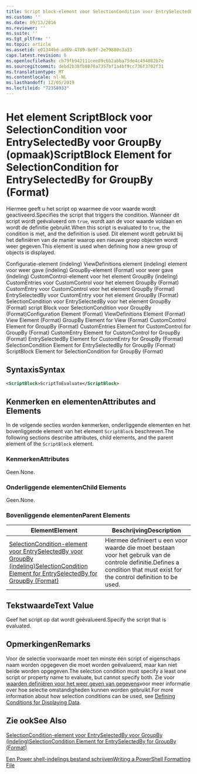 ```yaml
---
title: Script block-element voor SelectionCondition voor EntrySelectedBy voor GroupBy (indeling) | Microsoft Docs
ms.custom: ''
ms.date: 09/13/2016
ms.reviewer: ''
ms.suite: ''
ms.tgt_pltfrm: ''
ms.topic: article
ms.assetid: e01344bd-ad69-4789-8e9f-2e79880c3a33
caps.latest.revision: 6
ms.openlocfilehash: cb79fb942111cee89c6b2abba75de4c494082b7e
ms.sourcegitcommit: debd2b38fb8070a7357bf1a4bf9cc736f3702f31
ms.translationtype: MT
ms.contentlocale: nl-NL
ms.lasthandoff: 12/05/2019
ms.locfileid: "72358933"
---
```

# <a name="scriptblock-element-for-selectioncondition-for-entryselectedby-for-groupby-format"></a><span data-ttu-id="88879-102">Het element ScriptBlock voor SelectionCondition voor EntrySelectedBy voor GroupBy (opmaak)</span><span class="sxs-lookup"><span data-stu-id="88879-102">ScriptBlock Element for SelectionCondition for EntrySelectedBy for GroupBy (Format)</span></span>

<span data-ttu-id="88879-103">Hiermee geeft u het script op waarmee de voor waarde wordt geactiveerd.</span><span class="sxs-lookup"><span data-stu-id="88879-103">Specifies the script that triggers the condition.</span></span> <span data-ttu-id="88879-104">Wanneer dit script wordt geëvalueerd om `true`, wordt aan de voor waarde voldaan en wordt de definitie gebruikt.</span><span class="sxs-lookup"><span data-stu-id="88879-104">When this script is evaluated to `true`, the condition is met, and the definition is used.</span></span> <span data-ttu-id="88879-105">Dit element wordt gebruikt bij het definiëren van de manier waarop een nieuwe groep objecten wordt weer gegeven.</span><span class="sxs-lookup"><span data-stu-id="88879-105">This element is used when defining how a new group of objects is displayed.</span></span>

<span data-ttu-id="88879-106">Configuratie-element (indeling) ViewDefinitions element (indeling) element voor weer gave (indeling) GroupBy-element (Format) voor weer gave (indeling) CustomControl-element voor het element GroupBy (indeling) CustomEntries voor CustomControl voor het element GroupBy (Format) CustomEntry voor CustomControl voor het element GroupBy (Format) EntrySelectedBy voor CustomEntry voor het element GroupBy (Format) SelectionCondition voor EntrySelectedBy voor het element GroupBy (Format) script Block voor SelectionCondition voor GroupBy (Format)</span><span class="sxs-lookup"><span data-stu-id="88879-106">Configuration Element (Format) ViewDefinitions Element (Format) View Element (Format) GroupBy Element for View (Format) CustomControl Element for GroupBy (Format) CustomEntries Element for CustomControl for GroupBy (Format) CustomEntry Element for CustomControl for GroupBy (Format) EntrySelectedBy Element for CustomEntry for GroupBy (Format) SelectionCondition Element for EntrySelectedBy for GroupBy (Format) ScriptBlock Element for SelectionCondition for GroupBy (Format)</span></span>

## <a name="syntax"></a><span data-ttu-id="88879-107">Syntaxis</span><span class="sxs-lookup"><span data-stu-id="88879-107">Syntax</span></span>

```xml
<ScriptBlock>ScriptToEvaluate</ScriptBlock>
```

## <a name="attributes-and-elements"></a><span data-ttu-id="88879-108">Kenmerken en elementen</span><span class="sxs-lookup"><span data-stu-id="88879-108">Attributes and Elements</span></span>

<span data-ttu-id="88879-109">In de volgende secties worden kenmerken, onderliggende elementen en het bovenliggende element van het element `ScriptBlock` beschreven.</span><span class="sxs-lookup"><span data-stu-id="88879-109">The following sections describe attributes, child elements, and the parent element of the `ScriptBlock` element.</span></span>

### <a name="attributes"></a><span data-ttu-id="88879-110">Kenmerken</span><span class="sxs-lookup"><span data-stu-id="88879-110">Attributes</span></span>

<span data-ttu-id="88879-111">Geen.</span><span class="sxs-lookup"><span data-stu-id="88879-111">None.</span></span>

### <a name="child-elements"></a><span data-ttu-id="88879-112">Onderliggende elementen</span><span class="sxs-lookup"><span data-stu-id="88879-112">Child Elements</span></span>

<span data-ttu-id="88879-113">Geen.</span><span class="sxs-lookup"><span data-stu-id="88879-113">None.</span></span>

### <a name="parent-elements"></a><span data-ttu-id="88879-114">Bovenliggende elementen</span><span class="sxs-lookup"><span data-stu-id="88879-114">Parent Elements</span></span>

|<span data-ttu-id="88879-115">Element</span><span class="sxs-lookup"><span data-stu-id="88879-115">Element</span></span>|<span data-ttu-id="88879-116">Beschrijving</span><span class="sxs-lookup"><span data-stu-id="88879-116">Description</span></span>|
|-------------|-----------------|
|[<span data-ttu-id="88879-117">SelectionCondition-element voor EntrySelectedBy voor GroupBy (indeling)</span><span class="sxs-lookup"><span data-stu-id="88879-117">SelectionCondition Element for EntrySelectedBy for GroupBy (Format)</span></span>](./selectioncondition-element-for-entryselectedby-for-groupby-format.md)|<span data-ttu-id="88879-118">Hiermee definieert u een voor waarde die moet bestaan voor het gebruik van de controle definitie.</span><span class="sxs-lookup"><span data-stu-id="88879-118">Defines a condition that must exist for the control definition to be used.</span></span>|

## <a name="text-value"></a><span data-ttu-id="88879-119">Tekstwaarde</span><span class="sxs-lookup"><span data-stu-id="88879-119">Text Value</span></span>

<span data-ttu-id="88879-120">Geef het script op dat wordt geëvalueerd.</span><span class="sxs-lookup"><span data-stu-id="88879-120">Specify the script that is evaluated.</span></span>

## <a name="remarks"></a><span data-ttu-id="88879-121">Opmerkingen</span><span class="sxs-lookup"><span data-stu-id="88879-121">Remarks</span></span>

<span data-ttu-id="88879-122">Voor de selectie voorwaarde moet ten minste één script of eigenschaps naam worden opgegeven die moet worden geëvalueerd, maar kan niet beide worden opgegeven.</span><span class="sxs-lookup"><span data-stu-id="88879-122">The selection condition must specify a least one script or property name to evaluate, but cannot specify both.</span></span> <span data-ttu-id="88879-123">Zie voor [waarden definiëren voor het weer geven van gegevens](./defining-conditions-for-displaying-data.md)voor meer informatie over hoe selectie omstandigheden kunnen worden gebruikt.</span><span class="sxs-lookup"><span data-stu-id="88879-123">For more information about how selection conditions can be used, see [Defining Conditions for Displaying Data](./defining-conditions-for-displaying-data.md).</span></span>

## <a name="see-also"></a><span data-ttu-id="88879-124">Zie ook</span><span class="sxs-lookup"><span data-stu-id="88879-124">See Also</span></span>

[<span data-ttu-id="88879-125">SelectionCondition-element voor EntrySelectedBy voor GroupBy (indeling)</span><span class="sxs-lookup"><span data-stu-id="88879-125">SelectionCondition Element for EntrySelectedBy for GroupBy (Format)</span></span>](./selectioncondition-element-for-entryselectedby-for-groupby-format.md)

[<span data-ttu-id="88879-126">Een Power shell-indelings bestand schrijven</span><span class="sxs-lookup"><span data-stu-id="88879-126">Writing a PowerShell Formatting File</span></span>](./writing-a-powershell-formatting-file.md)
